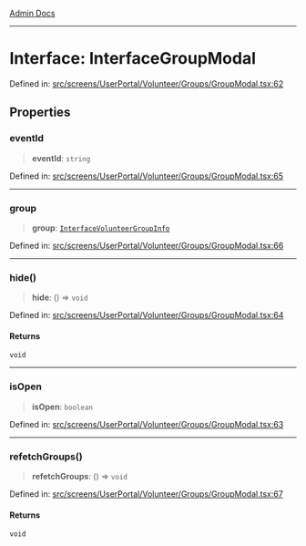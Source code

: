 [Admin Docs](/)

***

# Interface: InterfaceGroupModal

Defined in: [src/screens/UserPortal/Volunteer/Groups/GroupModal.tsx:62](https://github.com/PalisadoesFoundation/talawa-admin/blob/main/src/screens/UserPortal/Volunteer/Groups/GroupModal.tsx#L62)

## Properties

### eventId

> **eventId**: `string`

Defined in: [src/screens/UserPortal/Volunteer/Groups/GroupModal.tsx:65](https://github.com/PalisadoesFoundation/talawa-admin/blob/main/src/screens/UserPortal/Volunteer/Groups/GroupModal.tsx#L65)

***

### group

> **group**: [`InterfaceVolunteerGroupInfo`](utils\interfaces\README\interfaces\InterfaceVolunteerGroupInfo.md)

Defined in: [src/screens/UserPortal/Volunteer/Groups/GroupModal.tsx:66](https://github.com/PalisadoesFoundation/talawa-admin/blob/main/src/screens/UserPortal/Volunteer/Groups/GroupModal.tsx#L66)

***

### hide()

> **hide**: () => `void`

Defined in: [src/screens/UserPortal/Volunteer/Groups/GroupModal.tsx:64](https://github.com/PalisadoesFoundation/talawa-admin/blob/main/src/screens/UserPortal/Volunteer/Groups/GroupModal.tsx#L64)

#### Returns

`void`

***

### isOpen

> **isOpen**: `boolean`

Defined in: [src/screens/UserPortal/Volunteer/Groups/GroupModal.tsx:63](https://github.com/PalisadoesFoundation/talawa-admin/blob/main/src/screens/UserPortal/Volunteer/Groups/GroupModal.tsx#L63)

***

### refetchGroups()

> **refetchGroups**: () => `void`

Defined in: [src/screens/UserPortal/Volunteer/Groups/GroupModal.tsx:67](https://github.com/PalisadoesFoundation/talawa-admin/blob/main/src/screens/UserPortal/Volunteer/Groups/GroupModal.tsx#L67)

#### Returns

`void`

